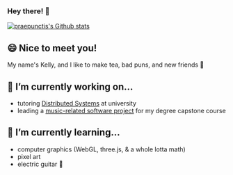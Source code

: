 ### Hey there! 👋

[![praepunctis's Github stats](https://github-readme-stats.vercel.app/api?username=praepunctis&count_private=true&show_icons=true&theme=tokyonight&hide_title=true)](https://github.com/anuraghazra/github-readme-stats)

## 😄 Nice to meet you!
My name's Kelly, and I like to make tea, bad puns, and new friends 🤙

## 🔭 I’m currently working on...
- tutoring [Distributed Systems](http://composition.al/CSE138-2021-09/course-overview.html#tutors) at university
- leading a [music-related software project](https://github.com/Spotify-Open-Recommendation-Engine/spotify-open-recommendation-engine) for my degree capstone course

## 🌱 I’m currently learning...
- computer graphics (WebGL, three.js, & a whole lotta math)
- pixel art
- electric guitar 🤘


<!--
**praepunctis/praepunctis** is a ✨ _special_ ✨ repository because its `README.md` (this file) appears on your GitHub profile.

Here are some ideas to get you started:

- 🔭 I’m currently working on ...
- 🌱 I’m currently learning ...
- 👯 I’m looking to collaborate on ...
- 🤔 I’m looking for help with ...
- 💬 Ask me about ...
- 📫 How to reach me: ...
- 😄 Pronouns: ...
- ⚡ Fun fact: ...
-->
